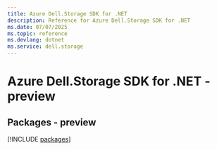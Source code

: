 ```yaml
---
title: Azure Dell.Storage SDK for .NET
description: Reference for Azure Dell.Storage SDK for .NET
ms.date: 07/07/2025
ms.topic: reference
ms.devlang: dotnet
ms.service: dell.storage
---
```

# Azure Dell.Storage SDK for .NET - preview
## Packages - preview
[!INCLUDE [packages](dell.storage-index.md)]